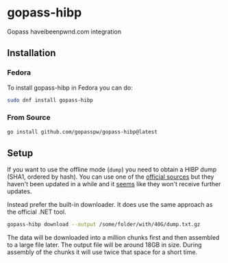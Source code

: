 # gopass-hibp

Gopass haveibeenpwnd.com integration

## Installation

### Fedora

To install gopass-hibp in Fedora you can do:

```bash
sudo dnf install gopass-hibp
```

### From Source

```bash
go install github.com/gopasspw/gopass-hibp@latest
```

## Setup

If you want to use the offline mode (`dump`) you need to obtain a HIBP dump (SHA1, ordered by hash).
You can use one of the [official sources](https://haveibeenpwned.com/Passwords) but they haven't been
updated in a while and it [seems](https://www.troyhunt.com/downloading-pwned-passwords-hashes-with-the-hibp-downloader/) like they won't receive further updates.

Instead prefer the built-in downloader. It does use the same approach as the official .NET tool.

```bash
gopass-hibp download --output /some/folder/with/40G/dump.txt.gz
```

The data will be downloaded into a million chunks first and then assembled to a large file later.
The output file will be around 18GB in size. During assembly of the chunks it will use twice that space for a short time.
